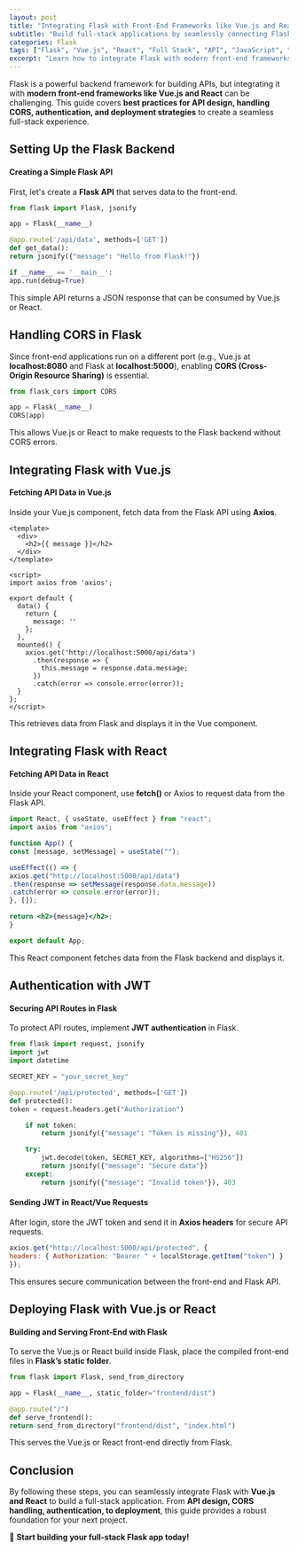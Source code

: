 ```yaml
---
layout: post
title: "Integrating Flask with Front-End Frameworks like Vue.js and React"
subtitle: "Build full-stack applications by seamlessly connecting Flask with Vue.js and React"
categories: Flask
tags: ["Flask", "Vue.js", "React", "Full Stack", "API", "JavaScript", "Python", "Frontend"]
excerpt: "Learn how to integrate Flask with modern front-end frameworks like Vue.js and React to build seamless full-stack applications. Explore API design, CORS handling, authentication, and deployment strategies."
---
```




Flask is a powerful backend framework for building APIs, but integrating it with **modern front-end frameworks like Vue.js and React** can be challenging. This guide covers **best practices for API design, handling CORS, authentication, and deployment strategies** to create a seamless full-stack experience.

## Setting Up the Flask Backend

#### Creating a Simple Flask API

First, let's create a **Flask API** that serves data to the front-end.

```python
from flask import Flask, jsonify

app = Flask(__name__)

@app.route('/api/data', methods=['GET'])
def get_data():
return jsonify({"message": "Hello from Flask!"})

if __name__ == '__main__':
app.run(debug=True)
```

This simple API returns a JSON response that can be consumed by Vue.js or React.

## Handling CORS in Flask

Since front-end applications run on a different port (e.g., Vue.js at **localhost:8080** and Flask at **localhost:5000**), enabling **CORS (Cross-Origin Resource Sharing)** is essential.

```python
from flask_cors import CORS

app = Flask(__name__)
CORS(app)
```

This allows Vue.js or React to make requests to the Flask backend without CORS errors.

## Integrating Flask with Vue.js

#### Fetching API Data in Vue.js

Inside your Vue.js component, fetch data from the Flask API using **Axios**.

```vue
<template>
  <div>
    <h2>{{ message }}</h2>
  </div>
</template>

<script>
import axios from 'axios';

export default {
  data() {
    return {
      message: ''
    };
  },
  mounted() {
    axios.get('http://localhost:5000/api/data')
      .then(response => {
        this.message = response.data.message;
      })
      .catch(error => console.error(error));
  }
};
</script>
```

This retrieves data from Flask and displays it in the Vue component.

## Integrating Flask with React

#### Fetching API Data in React

Inside your React component, use **fetch()** or Axios to request data from the Flask API.

```jsx
import React, { useState, useEffect } from "react";
import axios from "axios";

function App() {
const [message, setMessage] = useState("");

useEffect(() => {
axios.get("http://localhost:5000/api/data")
.then(response => setMessage(response.data.message))
.catch(error => console.error(error));
}, []);

return <h2>{message}</h2>;
}

export default App;
```

This React component fetches data from the Flask backend and displays it.

## Authentication with JWT

#### Securing API Routes in Flask

To protect API routes, implement **JWT authentication** in Flask.

```python
from flask import request, jsonify
import jwt
import datetime

SECRET_KEY = "your_secret_key"

@app.route('/api/protected', methods=['GET'])
def protected():
token = request.headers.get("Authorization")

    if not token:
        return jsonify({"message": "Token is missing"}), 401

    try:
        jwt.decode(token, SECRET_KEY, algorithms=["HS256"])
        return jsonify({"message": "Secure data"})
    except:
        return jsonify({"message": "Invalid token"}), 403
```

#### Sending JWT in React/Vue Requests

After login, store the JWT token and send it in **Axios headers** for secure API requests.

```js
axios.get("http://localhost:5000/api/protected", {
headers: { Authorization: "Bearer " + localStorage.getItem("token") }
});
```

This ensures secure communication between the front-end and Flask API.

## Deploying Flask with Vue.js or React

#### Building and Serving Front-End with Flask

To serve the Vue.js or React build inside Flask, place the compiled front-end files in **Flask’s static folder**.

```python
from flask import Flask, send_from_directory

app = Flask(__name__, static_folder="frontend/dist")

@app.route("/")
def serve_frontend():
return send_from_directory("frontend/dist", "index.html")
```

This serves the Vue.js or React front-end directly from Flask.

## Conclusion

By following these steps, you can seamlessly integrate Flask with **Vue.js and React** to build a full-stack application. From **API design, CORS handling, authentication, to deployment**, this guide provides a robust foundation for your next project.

🚀 **Start building your full-stack Flask app today!**
